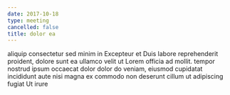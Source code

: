 ```yaml
---
date: 2017-10-18
type: meeting
cancelled: false
title: dolor ea
---
```

aliquip consectetur sed minim in Excepteur et Duis labore reprehenderit proident, dolore sunt ea ullamco velit ut Lorem officia ad mollit. tempor nostrud ipsum occaecat dolor dolor do veniam, eiusmod cupidatat incididunt aute nisi magna ex commodo non deserunt cillum ut adipiscing fugiat Ut irure